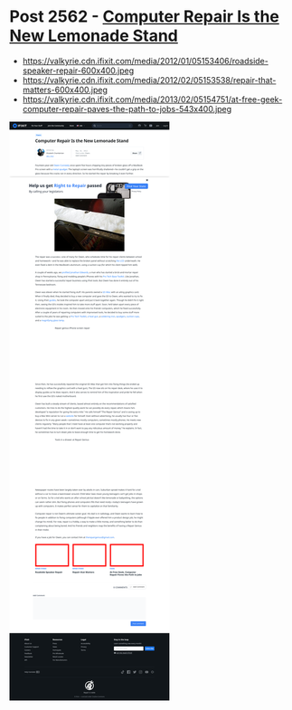 # Post 2562 - [Computer Repair Is the New Lemonade Stand](https://www.ifixit.com/News/2562/computer-repair-is-the-new-lemonade-stand)

- https://valkyrie.cdn.ifixit.com/media/2012/01/05153406/roadside-speaker-repair-600x400.jpeg
- https://valkyrie.cdn.ifixit.com/media/2012/02/05153538/repair-that-matters-600x400.jpeg
- https://valkyrie.cdn.ifixit.com/media/2013/02/05154751/at-free-geek-computer-repair-paves-the-path-to-jobs-543x400.jpeg

![screencap](screenshots/1ff5c82e-212f-46bb-ae70-be6e67ecbfe9.png)
